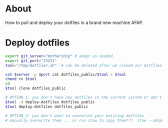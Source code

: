 # About

How to pull and deploy your dotfiles in a brand new machine AFAP.

# Deploy dotfiles

```bash
export git_server="mothership" # adapt as needed
export git_port="23231"
tool="/tmp/dotfiler.sh"  # can be deleted after we cloned our dotfiles

ssh $server -p $port cat dotfiles_public/$tool > $tool
chmod +x $tool
cd
$tool clone dotfiles_public

# OPTION 1: you don't have any dotfiles in the current system or don't mind overwriting them
$tool -d deploy-dotfiles dotfiles_public
$tool deploy-dotfiles dotfiles_public

# OPTION 2: you don't want to overwrite your existing dotfiles
# manually overwrite them ... or run stow to copy them???  stow --adopt ???
```

